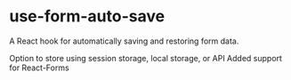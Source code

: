 # use-form-auto-save
A React hook for automatically saving and restoring form data.

Option to store using session storage, local storage, or API
Added support for React-Forms
